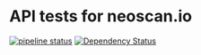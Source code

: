 # API tests for neoscan.io

[![pipeline status](https://gitlab.qacenter.io/CoZ/neo-scan-api-tests/badges/master/pipeline.svg)](https://gitlab.qacenter.io/CoZ/neo-scan-api-tests/commits/master)
[![Dependency Status](https://gemnasium.com/badges/github.com/drptbl/neo-scan-api-tests.svg)](https://gemnasium.com/github.com/drptbl/neo-scan-api-tests)

